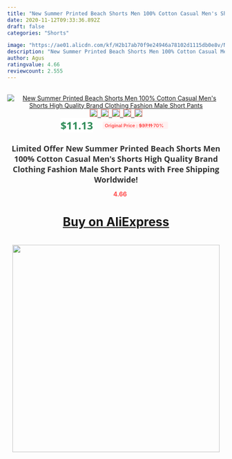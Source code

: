 ```yaml
---
title: "New Summer Printed Beach Shorts Men 100% Cotton Casual Men's Shorts High Quality Brand Clothing Fashion Male Short Pants"
date: 2020-11-12T09:33:36.892Z
draft: false
categories: "Shorts"

image: "https://ae01.alicdn.com/kf/H2b17ab70f9e24946a78102d1115db0e8v/New-Summer-Printed-Beach-Shorts-Men-100-Cotton-Casual-Men-s-Shorts-High-Quality-Brand-Clothing.jpg"
description: "New Summer Printed Beach Shorts Men 100% Cotton Casual Men's Shorts High Quality Brand Clothing Fashion Male Short Pants"
author: Agus
ratingvalue: 4.66
reviewcount: 2.555
---
```

<br>
<div style="text-align: center;">
<a href="https://s.click.aliexpress.com/e/_9y1ZWd" target="_blank" rel="nofollow noopener noreferrer"><img alt="New Summer Printed Beach Shorts Men 100% Cotton Casual Men's Shorts High Quality Brand Clothing Fashion Male Short Pants" class="magnifier-image" src="https://ae01.alicdn.com/kf/H2b17ab70f9e24946a78102d1115db0e8v/New-Summer-Printed-Beach-Shorts-Men-100-Cotton-Casual-Men-s-Shorts-High-Quality-Brand-Clothing.jpg_640x640.jpg">
<br>
<img style="border:1px solid salmon" src="https://ae01.alicdn.com/kf/H2b17ab70f9e24946a78102d1115db0e8v/New-Summer-Printed-Beach-Shorts-Men-100-Cotton-Casual-Men-s-Shorts-High-Quality-Brand-Clothing.jpg_120x120.jpg">&nbsp;&nbsp;<img style="border:1px solid salmon" src="https://ae01.alicdn.com/kf/H31dfa03e7d5e4e1fab515478148844e19/New-Summer-Printed-Beach-Shorts-Men-100-Cotton-Casual-Men-s-Shorts-High-Quality-Brand-Clothing.jpg_120x120.jpg">&nbsp;&nbsp;<img style="border:1px solid salmon" src="https://ae01.alicdn.com/kf/H8d53bb8158124cdeb3c4f88baee76fb7C/New-Summer-Printed-Beach-Shorts-Men-100-Cotton-Casual-Men-s-Shorts-High-Quality-Brand-Clothing.jpg_120x120.jpg">&nbsp;&nbsp;<img style="border:1px solid salmon" src="https://ae01.alicdn.com/kf/H248315b5694942078f4dac809a2818faI/New-Summer-Printed-Beach-Shorts-Men-100-Cotton-Casual-Men-s-Shorts-High-Quality-Brand-Clothing.jpg_120x120.jpg">&nbsp;&nbsp;<img style="border:1px solid salmon" src="https://ae01.alicdn.com/kf/H9fcd8f427a66424b9c3a5395d3bd3f5eh/New-Summer-Printed-Beach-Shorts-Men-100-Cotton-Casual-Men-s-Shorts-High-Quality-Brand-Clothing.jpg_120x120.jpg"></a></div><br0>
<div style="text-align: center;"><span style="background-color: white; border: 0px; box-sizing: border-box; color: seagreen; display: inline-block; font-family: &quot;open sans&quot; , &quot;arial&quot; , &quot;helvetica&quot; , sans-serif , &quot;heiti&quot;; font-size: 24px; font-stretch: inherit; font-weight: 700; line-height: inherit; margin: 0px 10px 0px 0px; padding: 0px; vertical-align: middle;">$11.13 </span>
<span style="background: rgb(255 , 241 , 241); border-radius: 3px; border: 0px; box-sizing: border-box; color: #ff4747; display: inline-block; font-family: inherit; font-size: 12px; font-stretch: inherit; font-style: inherit; font-variant: inherit; font-weight: 600; line-height: inherit; margin: 0px; padding: 2px 5px; transform: scale(0.9); vertical-align: middle;">Original Price : <b style="text-decoration: line-through;">$37.11 </b> 70%&nbsp;&nbsp;</span></div>
<h1 style="color: #333333; display: inline-block; font-family: &quot;open sans&quot; , &quot;arial&quot; , &quot;helvetica&quot; , sans-serif , &quot;heiti&quot;; font-size: 18px; font-stretch: inherit; font-weight: 700; text-align: center;">Limited Offer New Summer Printed Beach Shorts Men 100% Cotton Casual Men's Shorts High Quality Brand Clothing Fashion Male Short Pants with Free Shipping Worldwide!</h1>
<div style="color: #ff4747; text-align: center;">
<img src="https://4.bp.blogspot.com/-M0ZcTcb-5uY/XleCXlxnR4I/AAAAAAAAAEc/OrjgMkXV1oMQFaCRZj5HQwOCBcu3w1FegCPcBGAYYCw/s1600/star.png" style="height: 15px;">&nbsp;<b>4.66</b></div>
<div class="button_cont" align="center"><a class="buynow_a" href="https://s.click.aliexpress.com/e/_9y1ZWd" target="_blank" rel="nofollow noopener noreferrer"><H1>Buy on AliExpress</H1></a></div><br>
<div class="separator" style="clear: both; text-align: center;">
<img src="https://lh3.googleusercontent.com/-pTy5HemUv9M/XlePHvY0dAI/AAAAAAAAAE4/0nX5iRUoIWY8eMW9Dpxeirr157OZliDIgCLcBGAsYHQ/s1600/badge.gif" width="480">
</div>
